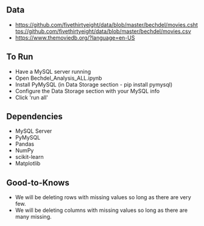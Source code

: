 ## Data
* https://github.com/fivethirtyeight/data/blob/master/bechdel/movies.cshttps://github.com/fivethirtyeight/data/blob/master/bechdel/movies.csv
* https://www.themoviedb.org/?language=en-US

## To Run
* Have a MySQL server running
* Open Bechdel_Analysis_ALL.ipynb
* Install PyMySQL (in Data Storage section - pip install pymysql)
* Configure the Data Storage section with your MySQL info
* Click 'run all'

## Dependencies
* MySQL Server
* PyMySQL
* Pandas
* NumPy
* scikit-learn
* Matplotlib

## Good-to-Knows
* We will be deleting rows with missing values so long as there are very few.
* We will be deleting columns with missing values so long as there are many missing.
